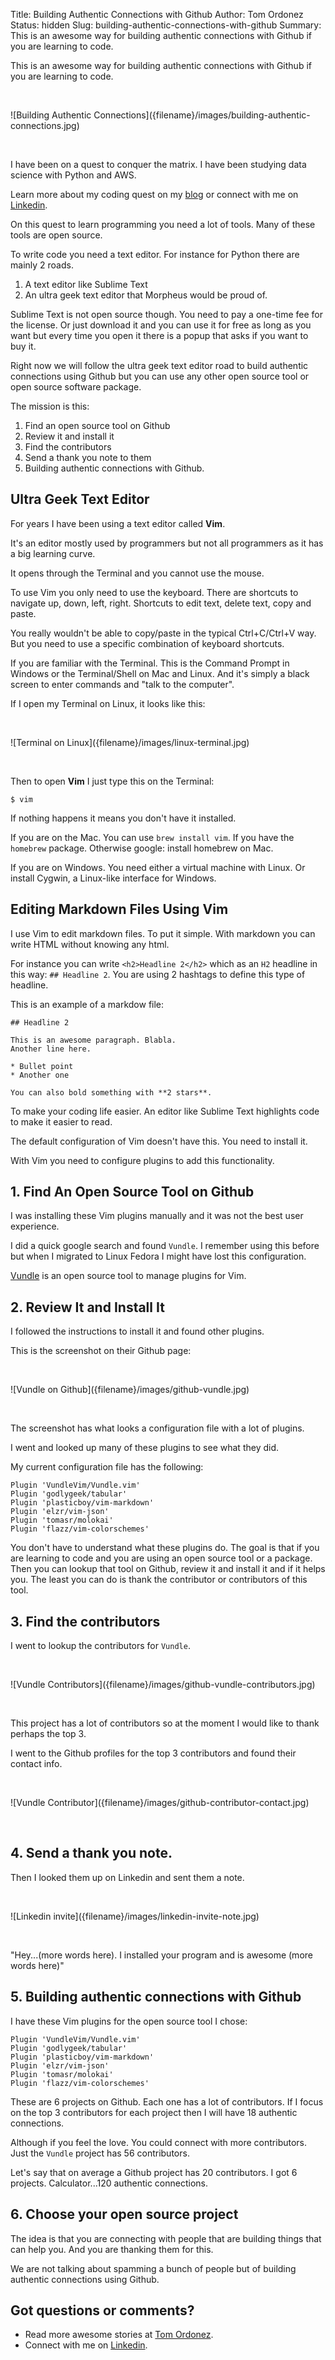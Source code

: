 Title: Building Authentic Connections with Github
Author: Tom Ordonez
Status: hidden
Slug: building-authentic-connections-with-github
Summary: This is an awesome way for building authentic connections with Github if you are learning to code.

This is an awesome way for building authentic connections with Github if you are learning to code.

<p>&nbsp;</p>
![Building Authentic Connections]({filename}/images/building-authentic-connections.jpg)
<p>&nbsp;</p>

I have been on a quest to conquer the matrix. I have been studying data science with Python and AWS.

Learn more about my coding quest on my <a href="https://www.tomordonez.com/" target="_blank">blog</a> or connect with me on <a href="https://www.linkedin.com/in/tomordonez/" target="_blank">Linkedin</a>.

On this quest to learn programming you need a lot of tools. Many of these tools are open source.

To write code you need a text editor. For instance for Python there are mainly 2 roads.

1. A text editor like Sublime Text
2. An ultra geek text editor that Morpheus would be proud of.

Sublime Text is not open source though. You need to pay a one-time fee for the license. Or just download it and you can use it for free as long as you want but every time you open it there is a popup that asks if you want to buy it.

Right now we will follow the ultra geek text editor road to build authentic connections using Github but you can use any other open source tool or open source software package.

The mission is this:

1. Find an open source tool on Github
2. Review it and install it
3. Find the contributors
4. Send a thank you note to them
5. Building authentic connections with Github.


## Ultra Geek Text Editor

For years I have been using a text editor called **Vim**.

It's an editor mostly used by programmers but not all programmers as it has a big learning curve.

It opens through the Terminal and you cannot use the mouse.

To use Vim you only need to use the keyboard. There are shortcuts to navigate up, down, left, right. Shortcuts to edit text, delete text, copy and paste.

You really wouldn't be able to copy/paste in the typical Ctrl+C/Ctrl+V way. But you need to use a specific combination of keyboard shortcuts.

If you are familiar with the Terminal. This is the Command Prompt in Windows or the Terminal/Shell on Mac and Linux. And it's simply a black screen to enter commands and "talk to the computer".

If I open my Terminal on Linux, it looks like this:

<p>&nbsp;</p>
![Terminal on Linux]({filename}/images/linux-terminal.jpg)
<p>&nbsp;</p>

Then to open **Vim** I just type this on the Terminal:

    $ vim

If nothing happens it means you don't have it installed.

If you are on the Mac. You can use `brew install vim`. If you have the `homebrew` package. Otherwise google: install homebrew on Mac.

If you are on Windows. You need either a virtual machine with Linux. Or install Cygwin, a Linux-like interface for Windows.


## Editing Markdown Files Using Vim

I use Vim to edit markdown files. To put it simple. With markdown you can write HTML without knowing any html.

For instance you can write `<h2>Headline 2</h2>` which as an `H2` headline in this way: `## Headline 2`. You are using 2 hashtags to define this type of headline.

This is an example of a markdow file:

    ## Headline 2

    This is an awesome paragraph. Blabla.
    Another line here.

    * Bullet point
    * Another one

    You can also bold something with **2 stars**.

To make your coding life easier. An editor like Sublime Text highlights code to make it easier to read.

The default configuration of Vim doesn't have this. You need to install it.

With Vim you need to configure plugins to add this functionality.

## 1. Find An Open Source Tool on Github

I was installing these Vim plugins manually and it was not the best user experience.

I did a quick google search and found `Vundle`. I remember using this before but when I migrated to Linux Fedora I might have lost this configuration.

<a href="https://github.com/VundleVim/Vundle.vim" target="_blank">Vundle</a> is an open source tool to manage plugins for Vim.

## 2. Review It and Install It

I followed the instructions to install it and found other plugins.

This is the screenshot on their Github page:

<p>&nbsp;</p>
![Vundle on Github]({filename}/images/github-vundle.jpg)
<p>&nbsp;</p>

The screenshot has what looks a configuration file with a lot of plugins.

I went and looked up many of these plugins to see what they did.

My current configuration file has the following:

    Plugin 'VundleVim/Vundle.vim'
    Plugin 'godlygeek/tabular'
    Plugin 'plasticboy/vim-markdown'
    Plugin 'elzr/vim-json'
    Plugin 'tomasr/molokai'
    Plugin 'flazz/vim-colorschemes'

You don't have to understand what these plugins do. The goal is that if you are learning to code and you are using an open source tool or a package. Then you can lookup that tool on Github, review it and install it and if it helps you. The least you can do is thank the contributor or contributors of this tool.

## 3. Find the contributors

I went to lookup the contributors for `Vundle`.

<p>&nbsp;</p>
![Vundle Contributors]({filename}/images/github-vundle-contributors.jpg)
<p>&nbsp;</p>

This project has a lot of contributors so at the moment I would like to thank perhaps the top 3.

I went to the Github profiles for the top 3 contributors and found their contact info.

<p>&nbsp;</p>
![Vundle Contributor]({filename}/images/github-contributor-contact.jpg)
<p>&nbsp;</p>

## 4. Send a thank you note.

Then I looked them up on Linkedin and sent them a note.

<p>&nbsp;</p>
![Linkedin invite]({filename}/images/linkedin-invite-note.jpg)
<p>&nbsp;</p>

"Hey...(more words here). I installed your program and is awesome (more words here)"

## 5. Building authentic connections with Github

I have these Vim plugins for the open source tool I chose:

    Plugin 'VundleVim/Vundle.vim'
    Plugin 'godlygeek/tabular'
    Plugin 'plasticboy/vim-markdown'
    Plugin 'elzr/vim-json'
    Plugin 'tomasr/molokai'
    Plugin 'flazz/vim-colorschemes'

These are 6 projects on Github. Each one has a lot of contributors. If I focus on the top 3 contributors for each project then I will have 18 authentic connections.

Although if you feel the love. You could connect with more contributors. Just the `Vundle` project has 56 contributors.

Let's say that on average a Github project has 20 contributors. I got 6 projects. Calculator...120 authentic connections.

## 6. Choose your open source project

The idea is that you are connecting with people that are building things that can help you. And you are thanking them for this.

We are not talking about spamming a bunch of people but of building authentic connections using Github.

## Got questions or comments?

* Read more awesome stories at <a href="https://www.tomordonez.com/" target="_blank">Tom Ordonez</a>.
* Connect with me on <a href="https://www.linkedin.com/in/tomordonez/" target="_blank">Linkedin</a>.
